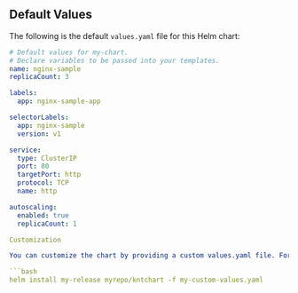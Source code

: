 ## Default Values

The following is the default `values.yaml` file for this Helm chart:

```yaml
# Default values for my-chart.
# Declare variables to be passed into your templates.
name: nginx-sample
replicaCount: 3

labels:
  app: nginx-sample-app

selectorLabels:
  app: nginx-sample
  version: v1

service:
  type: ClusterIP
  port: 80
  targetPort: http
  protocol: TCP
  name: http

autoscaling:
  enabled: true
  replicaCount: 1

Customization

You can customize the chart by providing a custom values.yaml file. For example, to deploy with a different name, create a my-custom-values.yaml file with the following content:

```bash
helm install my-release myrepo/kntchart -f my-custom-values.yaml
